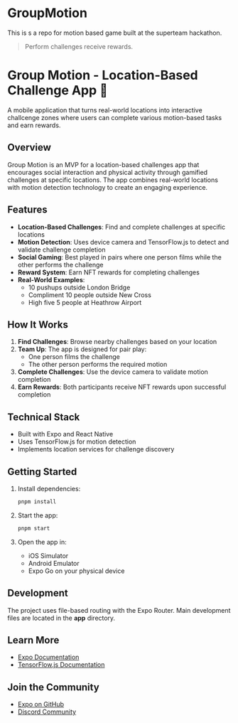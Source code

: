 # GroupMotion

This is s a repo for motion based game built at the superteam hackathon.


> Perform challenges receive rewards.

# Group Motion - Location-Based Challenge App 🎯

A mobile application that turns real-world locations into interactive challcenge zones where users can complete various motion-based tasks and earn rewards.

## Overview

Group Motion is an MVP for a location-based challenges app that encourages social interaction and physical activity through gamified challenges at specific locations. The app combines real-world locations with motion detection technology to create an engaging experience.

## Features

- **Location-Based Challenges**: Find and complete challenges at specific locations
- **Motion Detection**: Uses device camera and TensorFlow.js to detect and validate challenge completion
- **Social Gaming**: Best played in pairs where one person films while the other performs the challenge
- **Reward System**: Earn NFT rewards for completing challenges
- **Real-World Examples**:
  - 10 pushups outside London Bridge
  - Compliment 10 people outside New Cross
  - High five 5 people at Heathrow Airport

## How It Works

1. **Find Challenges**: Browse nearby challenges based on your location
2. **Team Up**: The app is designed for pair play:
   - One person films the challenge
   - The other person performs the required motion
3. **Complete Challenges**: Use the device camera to validate motion completion
4. **Earn Rewards**: Both participants receive NFT rewards upon successful completion

## Technical Stack

- Built with Expo and React Native
- Uses TensorFlow.js for motion detection
- Implements location services for challenge discovery

## Getting Started

1. Install dependencies:
   ```bash
   pnpm install
   ```

2. Start the app:
   ```bash
   pnpm start
   ```

3. Open the app in:
   - iOS Simulator
   - Android Emulator
   - Expo Go on your physical device

## Development

The project uses file-based routing with the Expo Router. Main development files are located in the **app** directory.

## Learn More

- [Expo Documentation](https://docs.expo.dev/)
- [TensorFlow.js Documentation](https://www.tensorflow.org/js)

## Join the Community

- [Expo on GitHub](https://github.com/expo/expo)
- [Discord Community](https://chat.expo.dev)
